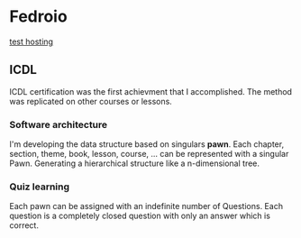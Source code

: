 # Fedroio

<a href="https://www.fedro.io">test hosting</a>

## ICDL

ICDL certification was the first achievment that I accomplished. The method was replicated on other courses or lessons.

### Software architecture

I'm developing the data structure based on singulars **pawn**. Each chapter, section, theme, book, lesson, course, ... can be represented with a singular Pawn. Generating a hierarchical structure like a n-dimensional tree.

### Quiz learning

Each pawn can be assigned with an indefinite number of Questions. Each question is a completely closed question with only an answer which is correct.
